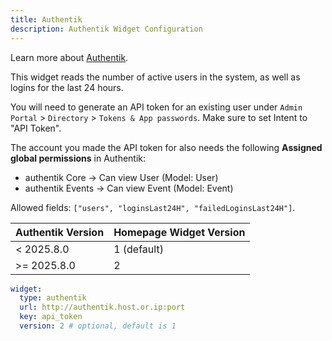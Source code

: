 ```yaml
---
title: Authentik
description: Authentik Widget Configuration
---
```


Learn more about [Authentik](https://github.com/goauthentik/authentik).

This widget reads the number of active users in the system, as well as logins for the last 24 hours.

You will need to generate an API token for an existing user under `Admin Portal` > `Directory` > `Tokens & App passwords`.
Make sure to set Intent to "API Token".

The account you made the API token for also needs the following **Assigned global permissions** in Authentik:

- authentik Core -> Can view User (Model: User)
- authentik Events -> Can view Event (Model: Event)

Allowed fields: `["users", "loginsLast24H", "failedLoginsLast24H"]`.

| Authentik Version | Homepage Widget Version |
| ----------------- | ----------------------- |
| < 2025.8.0        | 1 (default)             |
| >= 2025.8.0       | 2                       |

```yaml
widget:
  type: authentik
  url: http://authentik.host.or.ip:port
  key: api_token
  version: 2 # optional, default is 1
```
